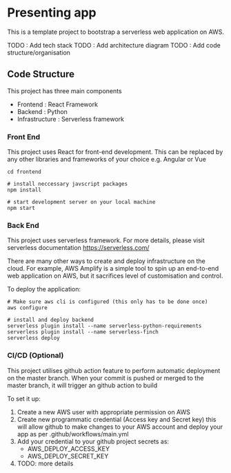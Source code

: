 # Presenting app

This is a template project to bootstrap a serverless web application on AWS. 

TODO : Add tech stack
TODO : Add architecture diagram 
TODO : Add code structure/organisation

## Code Structure

This project has three main components
+ Frontend : React Framework
+ Backend : Python
+ Infrastructure : Serverless framework


### Front End
This project uses React for front-end development. This can be replaced by any other libraries and frameworks of your choice e.g. Angular or Vue

```
cd frontend

# install neccessary javscript packages
npm install 

# start development server on your local machine
npm start
```

### Back End

This project uses serverless framework. For more details, please visit serverless documentation https://serverless.com/

There are many other ways to create and deploy infrastructure on the cloud. For example, AWS Amplify is a simple tool to spin up an end-to-end web application on AWS, but it sacrifices level of customisation and control. 

To deploy the application:

```
# Make sure aws cli is configured (this only has to be done once)
aws configure

# install and deploy backend
serverless plugin install --name serverless-python-requirements
serverless plugin install --name serverless-finch
serverless deploy
```

### CI/CD (Optional)

This project utilises github action feature to perform automatic deployment on the master branch. When your commit is pushed or merged to the master branch, it will trigger an github action to build

To set it up: 

1. Create a new AWS user with appropriate permission on AWS
2. Create new programmatic credential (Access key and Secret key) this will allow github to make changes to your AWS account and deploy your app as per .github/workflows/main.yml
3. Add your credential to your github project secrets as:
   * AWS_DEPLOY_ACCESS_KEY
   * AWS_DEPLOY_SECRET_KEY
4. TODO: more details
